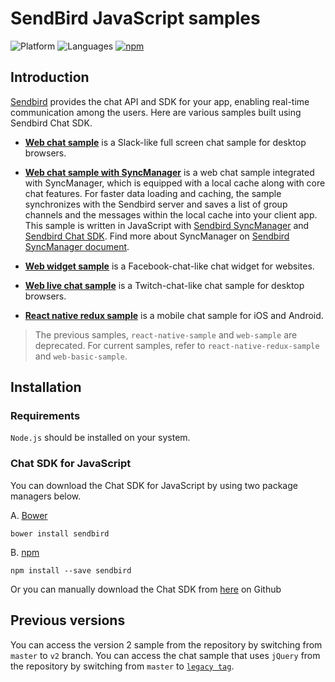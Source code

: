 # SendBird JavaScript samples
![Platform](https://img.shields.io/badge/platform-JAVASCRIPT-orange.svg)
![Languages](https://img.shields.io/badge/language-JAVASCRIPT-orange.svg)
[![npm](https://img.shields.io/npm/v/sendbird.svg?style=popout&colorB=red)](https://www.npmjs.com/package/sendbird)

## Introduction

[Sendbird](https://sendbird.com) provides the chat API and SDK for your app, enabling real-time communication among the users. Here are various samples built using Sendbird Chat SDK.

- [**Web chat sample**](https://github.com/sendbird/SendBird-JavaScript/tree/master/web-basic-sample) is a Slack-like full screen chat sample for desktop browsers.

- [**Web chat sample with SyncManager**](https://github.com/sendbird/SendBird-JavaScript/tree/master/web-basic-sample-syncmanager) is a web chat sample integrated with SyncManager, which is equipped with a local cache along with core chat features. For faster data loading and caching, the sample synchronizes with the Sendbird server and saves a list of group channels and the messages within the local cache into your client app. This sample is written in JavaScript with [Sendbird SyncManager](https://github.com/sendbird/sendbird-syncmanager-javascript) and [Sendbird Chat SDK](https://github.com/sendbird/SendBird-SDK-JavaScript). Find more about SyncManager on [Sendbird SyncManager document](https://docs.sendbird.com/javascript/sync_manager_getting_started).

- [**Web widget sample**](https://github.com/sendbird/SendBird-JavaScript/tree/master/web-widget) is a Facebook-chat-like chat widget for websites.
 
- [**Web live chat sample**](https://github.com/sendbird/SendBird-JavaScript/tree/master/web-live-chat) is a Twitch-chat-like chat sample for desktop browsers.

- [**React native redux sample**](https://github.com/sendbird/SendBird-JavaScript/tree/master/react-native-redux-sample) is a mobile chat sample for iOS and Android.

> The previous samples, `react-native-sample` and `web-sample` are deprecated. For current samples, refer to `react-native-redux-sample` and `web-basic-sample`.

## Installation

### Requirements

`Node.js` should be installed on your system.

### Chat SDK for JavaScript

You can download the Chat SDK for JavaScript by using two package managers below.

A. [Bower](https://bower.io/)

```
bower install sendbird
```

B. [npm](https://www.npmjs.com/package/sendbird)

```
npm install --save sendbird
```

Or you can manually download the Chat SDK from [here](https://github.com/sendbird/SendBird-SDK-JavaScript) on Github

## Previous versions

You can access the version 2 sample from the repository by switching from `master` to `v2` branch.
You can access the chat sample that uses `jQuery` from the repository by switching from `master` to [`legacy tag`](https://github.com/sendbird/SendBird-JavaScript/tree/Legacy(WebBasic)).   
